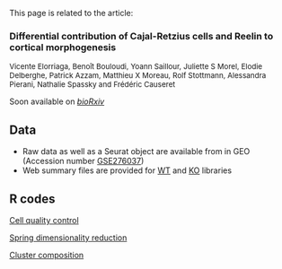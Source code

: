 This page is related to the article:  
<h3>Differential contribution of Cajal-Retzius cells and Reelin to cortical morphogenesis</h3>  
<p style="font-size:small;">Vicente Elorriaga, Benoît Bouloudi, Yoann Saillour, Juliette S Morel, Elodie Delberghe, Patrick Azzam, Matthieu X Moreau, Rolf Stottmann, Alessandra Pierani, Nathalie Spassky and Frédéric Causeret</p> 

Soon available on <i>[bioRxiv](https://www.biorxiv.org)</i>

## Data
- Raw data as well as a Seurat object are available from in GEO (Accession number [GSE276037](https://www.ncbi.nlm.nih.gov/geo/query/acc.cgi?acc=GSE276037))
- Web summary files are provided for [WT](./web_summary_WT.html) and [KO](./web_summary_KO.html) libraries

## R codes
[Cell quality control](./QC_P0_GmncKO.html)

[Spring dimensionality reduction](Spring_P0_GmncKO.html)

[Cluster composition](Cluster_composition_P0_GmncKO.html)
